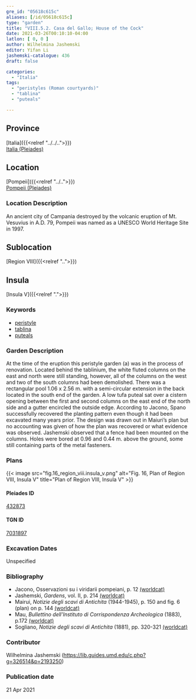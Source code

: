 ```yaml
---
gre_id: "05618c615c"
aliases: [/id/05618c615c]
type: "garden"
title: "VIII.5.2. Casa del Gallo; House of the Cock"
date: 2021-03-26T00:10:10-04:00
latlon: [ 0, 0 ]
author: Wilhelmina Jashemski
editor: Yifan Li
jashemski-catalogue: 436
draft: false

categories:
  - "Italia"
tags:
  - "peristyles (Roman courtyards)"
  - "tablina"
  - "puteals"

---
```


## Province
[Italia]({{<relref "../../..">}}) \
[Italia (Pleiades)](https://pleiades.stoa.org/places/1052)

## Location
[Pompeii]({{<relref "../..">}}) \
[Pompeii (Pleiades)](https://pleiades.stoa.org/places/433032)

### Location Description
An ancient city of Campania destroyed by the volcanic eruption of Mt. Vesuvius in A.D. 79, Pompeii was named as a UNESCO World Heritage Site in 1997.

## Sublocation
[Region VIII]({{<relref "..">}})

## Insula
[Insula V]({{<relref ".">}})

### Keywords
 - [peristyle](http://vocab.getty.edu/page/aat/300080971)
 - [tablina](http://vocab.getty.edu/page/aat/300004180)
 - [puteals](http://vocab.getty.edu/page/aat/300443458)


### Garden Description
At the time of the eruption this peristyle garden (a) was in the process of renovation. Located behind the tablinium, the white fluted columns on the east and north were still standing, however, all of the columns on the west and two of the south columns had been demolished. There was a rectangular pool 1.06 x 2.56 m. with a semi-circular extension in the back located in the south end of the garden. A low tufa puteal sat over a cistern opening between the first and second columns on the east end of the north side and a gutter encircled the outside edge. According to Jacono, Spano successfully recovered the planting pattern even though it had been excavated many years prior. The design was drawn out in Maiuri’s plan but no accounting was given of how the plan was recovered or what evidence was observed.  Jashemski observed that a fence had been mounted on the columns. Holes were bored at 0.96 and 0.44 m. above the ground, some still containing parts of the metal fasteners.

### Plans
{{< image src="fig.16_region_viii.insula_v.png" alt="Fig. 16, Plan of  Region VIII, Insula V" title="Plan of  Region VIII, Insula V" >}}

#### Pleiades ID
[432873](https://pleiades.stoa.org/places/538911200)

#### TGN ID
[7031897](http://vocab.getty.edu/page/tgn/2053030)

###  Excavation Dates
Unspecified

### Bibliography
* Jacono, Osservazioni su i viridarii pompeiani, p. 12 [(worldcat)](http://www.worldcat.org/oclc/1131425884)
* Jashemski, *Gardens*, vol. II, p. 214 [(worldcat)](http://www.worldcat.org/oclc/1113367431)
* Mairui, *Notizie degli scavi di Antichita* (1944-1945), p. 150 and fig. 6 (plan) on p. 144 [(worldcat)](http://www.worldcat.org/oclc/638883283)
* Mau, *Bullettino dell'Instituto di Corrispondenza Archeologica* (1883), p.172 [(worldcat)](http://www.worldcat.org/oclc/823239162)
* Sogliano, *Notizie degli scavi di Antichita* (1881), pp. 320-321 [(worldcat)](http://www.worldcat.org/oclc/638883283)



### Contributor
Wilhelmina Jashemski (https://lib.guides.umd.edu/c.php?g=326514&p=2193250)

### Publication date

21 Apr 2021
